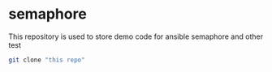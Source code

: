 # semaphore

This repository is used to store demo code for ansible semaphore and other test

```bash
git clone "this repo"
```

